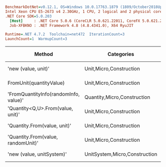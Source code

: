 ``` ini

BenchmarkDotNet=v0.12.1, OS=Windows 10.0.17763.1879 (1809/October2018Update/Redstone5)
Intel Xeon CPU E5-2673 v4 2.30GHz, 1 CPU, 2 logical and 2 physical cores
.NET Core SDK=5.0.203
  [Host]     : .NET Core 5.0.6 (CoreCLR 5.0.621.22011, CoreFX 5.0.621.22011), X64 RyuJIT
  Job-XFBKNO : .NET Framework 4.8 (4.8.4341.0), X64 RyuJIT

Runtime=.NET 4.7.2  Toolchain=net472  IterationCount=3  
LaunchCount=1  WarmupCount=3  

```
|                                Method |                    Categories |      Mean |      Error |   StdDev |   StdErr |       Min |       Max |    Median | Ratio | MannWhitney(5%) | RatioSD |  Gen 0 | Gen 1 | Gen 2 | Allocated |
|-------------------------------------- |------------------------------ |----------:|-----------:|---------:|---------:|----------:|----------:|----------:|------:|---------------- |--------:|-------:|------:|------:|----------:|
|                   &#39;new (value, unit)&#39; |       Unit,Micro,Construction |  17.64 ns |   2.413 ns | 0.132 ns | 0.076 ns |  17.54 ns |  17.79 ns |  17.58 ns |  1.00 |            Base |    0.00 |      - |     - |     - |         - |
|               FromUnit(quantityValue) |       Unit,Micro,Construction |  41.95 ns |   9.788 ns | 0.537 ns | 0.310 ns |  41.59 ns |  42.57 ns |  41.70 ns |  2.38 |               ? |    0.01 |      - |     - |     - |         - |
| &#39;FromQuantityInfo(randomInfo, value)&#39; |   Quantity,Micro,Construction |  83.41 ns | 119.281 ns | 6.538 ns | 3.775 ns |  77.04 ns |  90.10 ns |  83.08 ns |  4.73 |               ? |    0.37 | 0.0046 |     - |     - |      32 B |
|     &#39;Quantity&lt;Q,U&gt;.From(value, unit)&#39; |       Unit,Micro,Construction | 114.69 ns |  38.445 ns | 2.107 ns | 1.217 ns | 112.64 ns | 116.85 ns | 114.56 ns |  6.50 |               ? |    0.16 | 0.0083 |     - |     - |      57 B |
|          &#39;Quantity.From(value, unit)&#39; |       Unit,Micro,Construction | 115.57 ns |  45.785 ns | 2.510 ns | 1.449 ns | 112.67 ns | 117.05 ns | 116.98 ns |  6.55 |               ? |    0.19 | 0.0045 |     - |     - |      33 B |
|    &#39;Quantity.From(value, randomUnit)&#39; |       Unit,Micro,Construction | 158.09 ns |  68.365 ns | 3.747 ns | 2.164 ns | 154.58 ns | 162.04 ns | 157.64 ns |  8.96 |               ? |    0.15 | 0.0045 |     - |     - |      33 B |
|             &#39;new (value, unitSystem)&#39; | UnitSystem,Micro,Construction | 612.85 ns | 138.276 ns | 7.579 ns | 4.376 ns | 604.80 ns | 619.86 ns | 613.88 ns | 34.75 |               ? |    0.30 | 0.0288 |     - |     - |     201 B |
